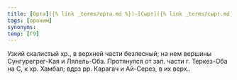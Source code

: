 ```yaml
---
title: [Орта]({% link _terms/орта.md %})-[Сырт]({% link _terms/сырт.md %}) II
tags: [ороним]
synonyms:
temp: [Г9]
---
```


Узкий скалистый хр., в верхней части безлесный; на нем вершины Сунгурегрег-Кая и
Лялель-Оба. Протянулся от зап. части г. Теркез-Оба на С, к хр. Хамбал; вдрз рр.
Карагач и Ай-Серез, в их верх..
